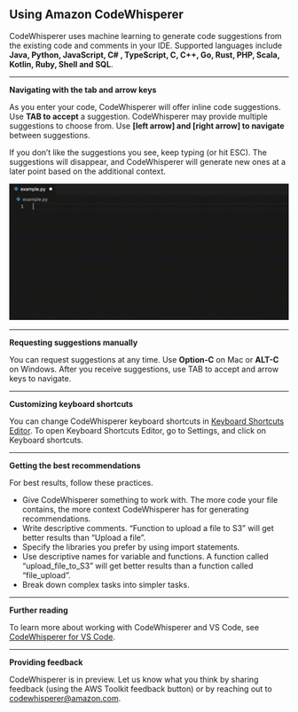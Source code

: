 ## Using Amazon CodeWhisperer

CodeWhisperer uses machine learning to generate code suggestions from the existing code and comments in your IDE. Supported languages include **Java, Python, JavaScript, C# , TypeScript, C, C++, Go, Rust, PHP, Scala, Kotlin, Ruby, Shell and SQL**.

---

**Navigating with the tab and arrow keys**

As you enter your code, CodeWhisperer will offer inline code suggestions. Use **TAB to accept** a suggestion. CodeWhisperer may provide multiple suggestions to choose from. Use **[left arrow] and [right arrow] to navigate** between suggestions.

If you don’t like the suggestions you see, keep typing (or hit ESC). The suggestions will disappear, and CodeWhisperer will generate new ones at a later point based on the additional context.

<img src="twosum_vsc.gif" style="max-height:400px;" alt="twosum">

---

**Requesting suggestions manually**

You can request suggestions at any time. Use **Option-C** on Mac or **ALT-C** on Windows. After you receive suggestions, use TAB to accept and arrow keys to navigate.

---

**Customizing keyboard shortcuts**

You can change CodeWhisperer keyboard shortcuts in [Keyboard Shortcuts Editor](https://code.visualstudio.com/docs/getstarted/keybindings). To open Keyboard Shortcuts Editor, go to Settings, and click on Keyboard shortcuts.

---

**Getting the best recommendations**

For best results, follow these practices.

-   Give CodeWhisperer something to work with. The more code your file contains, the more context CodeWhisperer has for generating recommendations.
-   Write descriptive comments. “Function to upload a file to S3” will get better results than “Upload a file”.
-   Specify the libraries you prefer by using import statements.
-   Use descriptive names for variable and functions. A function called “upload_file_to_S3” will get better results than a function called “file_upload”.
-   Break down complex tasks into simpler tasks.

---

**Further reading**

To learn more about working with CodeWhisperer and VS Code, see [CodeWhisperer for VS Code](https://docs.aws.amazon.com/toolkit-for-vscode/latest/userguide/codewhisperer.html).

---

**Providing feedback**

CodeWhisperer is in preview. Let us know what you think by sharing feedback (using the AWS Toolkit feedback button) or by reaching out to [codewhisperer@amazon.com](mailto:codewhisperer@amazon.com).
